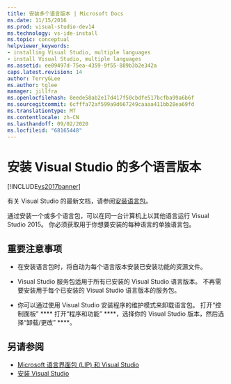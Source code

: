 ```yaml
---
title: 安装多个语言版本 | Microsoft Docs
ms.date: 11/15/2016
ms.prod: visual-studio-dev14
ms.technology: vs-ide-install
ms.topic: conceptual
helpviewer_keywords:
- installing Visual Studio, multiple languages
- install Visual Studio, multiple languages
ms.assetid: ee09497d-75ea-4359-9f55-889b3b2e342a
caps.latest.revision: 14
author: TerryGLee
ms.author: tglee
manager: jillfra
ms.openlocfilehash: 8eede58ab2e17d417f50cbdfe517bcfba99a6b6f
ms.sourcegitcommit: 6cfffa72af599a9d667249caaaa411bb28ea69fd
ms.translationtype: MT
ms.contentlocale: zh-CN
ms.lasthandoff: 09/02/2020
ms.locfileid: "68165448"
---
```

# <a name="install-multiple-language-versions-of-visual-studio"></a>安装 Visual Studio 的多个语言版本
[!INCLUDE[vs2017banner](../includes/vs2017banner.md)]

有关 Visual Studio 的最新文档，请参阅[安装语言包](/visualstudio/install/install-visual-studio?view=vs-2019#step-6---install-language-packs-optional)。

通过安装一个或多个语言包，可以在同一台计算机上以其他语言运行 Visual Studio 2015。 你必须获取用于你想要安装的每种语言的单独语言包。

## <a name="important-considerations"></a>重要注意事项

- 在安装语言包时，将自动为每个语言版本安装已安装功能的资源文件。

- Visual Studio 服务包适用于所有已安装的 Visual Studio 语言版本。 不再需要安装用于每个已安装的 Visual Studio 语言版本的服务包。

- 你可以通过使用 Visual Studio 安装程序的维护模式来卸载语言包。 打开“控制面板” **** 打开“程序和功能” ****，选择你的 Visual Studio 版本，然后选择“卸载/更改” ****。

## <a name="see-also"></a>另请参阅

- [Microsoft 语言界面包 (LIP) 和 Visual Studio](../install/microsoft-language-interface-packs-lips-and-visual-studio.md)
- [安装 Visual Studio](../install/install-visual-studio-2015.md)